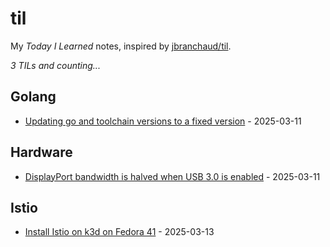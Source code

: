 # til

My _Today I Learned_ notes, inspired by [jbranchaud/til](https://github.com/jbranchaud/til).

_3 TILs and counting..._

## Golang

- [Updating go and toolchain versions to a fixed version](./Golang/updating_go_and_toolchain_versions_at_once.md) - 2025-03-11

## Hardware
- [DisplayPort bandwidth is halved when USB 3.0 is enabled](./Hardware/displayport_bandwidth_halved_on_usb3.0.md) - 2025-03-11

## Istio

- [Install Istio on k3d on Fedora 41](./Istio/install_istio_on_k3d_fedora41.md) - 2025-03-13
